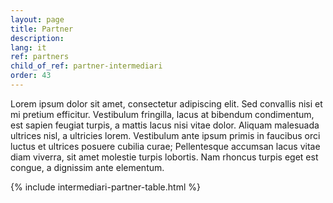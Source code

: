 ```yaml
---
layout: page
title: Partner
description: 
lang: it
ref: partners
child_of_ref: partner-intermediari
order: 43
---
```


Lorem ipsum dolor sit amet, consectetur adipiscing elit. Sed convallis nisi et mi pretium efficitur. Vestibulum fringilla, lacus at bibendum condimentum, est sapien feugiat turpis, a mattis lacus nisi vitae dolor. Aliquam malesuada ultrices nisl, a ultricies lorem. Vestibulum ante ipsum primis in faucibus orci luctus et ultrices posuere cubilia curae; Pellentesque accumsan lacus vitae diam viverra, sit amet molestie turpis lobortis. Nam rhoncus turpis eget est congue, a dignissim ante elementum. 

{% include intermediari-partner-table.html %}
